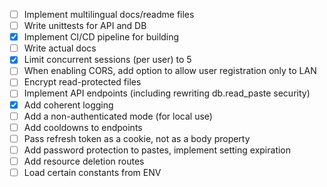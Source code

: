 - [ ] Implement multilingual docs/readme files
- [ ] Write unittests for API and DB
- [x] Implement CI/CD pipeline for building
- [ ] Write actual docs
- [x] Limit concurrent sessions (per user) to 5
- [ ] When enabling CORS, add option to allow user registration only to LAN
- [ ] Encrypt read-protected files
- [ ] Implement API endpoints (including rewriting db.read_paste security)
- [x] Add coherent logging
- [ ] Add a non-authenticated mode (for local use)
- [ ] Add cooldowns to endpoints
- [ ] Pass refresh token as a cookie, not as a body property
- [ ] Add password protection to pastes, implement setting expiration
- [ ] Add resource deletion routes
- [ ] Load certain constants from ENV